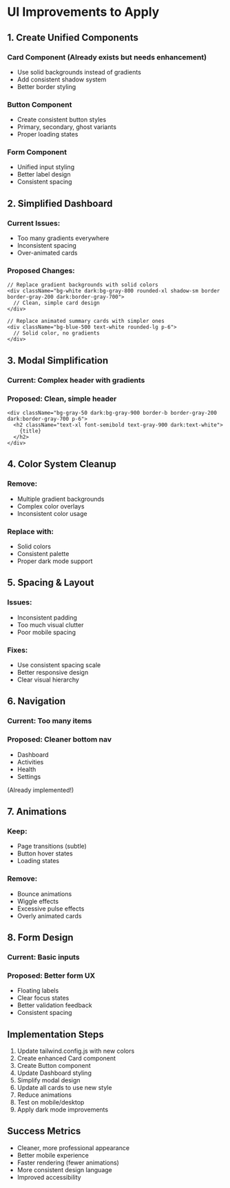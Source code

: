 # UI Improvements to Apply

## 1. Create Unified Components

### Card Component (Already exists but needs enhancement)
- Use solid backgrounds instead of gradients
- Add consistent shadow system
- Better border styling

### Button Component
- Create consistent button styles
- Primary, secondary, ghost variants
- Proper loading states

### Form Component
- Unified input styling
- Better label design
- Consistent spacing

## 2. Simplified Dashboard

### Current Issues:
- Too many gradients everywhere
- Inconsistent spacing
- Over-animated cards

### Proposed Changes:
```tsx
// Replace gradient backgrounds with solid colors
<div className="bg-white dark:bg-gray-800 rounded-xl shadow-sm border border-gray-200 dark:border-gray-700">
  // Clean, simple card design
</div>

// Replace animated summary cards with simpler ones
<div className="bg-blue-500 text-white rounded-lg p-6">
  // Solid color, no gradients
</div>
```

## 3. Modal Simplification

### Current: Complex header with gradients
### Proposed: Clean, simple header
```tsx
<div className="bg-gray-50 dark:bg-gray-900 border-b border-gray-200 dark:border-gray-700 p-6">
  <h2 className="text-xl font-semibold text-gray-900 dark:text-white">
    {title}
  </h2>
</div>
```

## 4. Color System Cleanup

### Remove:
- Multiple gradient backgrounds
- Complex color overlays
- Inconsistent color usage

### Replace with:
- Solid colors
- Consistent palette
- Proper dark mode support

## 5. Spacing & Layout

### Issues:
- Inconsistent padding
- Too much visual clutter
- Poor mobile spacing

### Fixes:
- Use consistent spacing scale
- Better responsive design
- Clear visual hierarchy

## 6. Navigation

### Current: Too many items
### Proposed: Cleaner bottom nav
- Dashboard
- Activities  
- Health
- Settings

(Already implemented!)

## 7. Animations

### Keep:
- Page transitions (subtle)
- Button hover states
- Loading states

### Remove:
- Bounce animations
- Wiggle effects
- Excessive pulse effects
- Overly animated cards

## 8. Form Design

### Current: Basic inputs
### Proposed: Better form UX
- Floating labels
- Clear focus states
- Better validation feedback
- Consistent spacing

## Implementation Steps

1. Update tailwind.config.js with new colors
2. Create enhanced Card component
3. Create Button component
4. Update Dashboard styling
5. Simplify modal design
6. Update all cards to use new style
7. Reduce animations
8. Test on mobile/desktop
9. Apply dark mode improvements

## Success Metrics

- Cleaner, more professional appearance
- Better mobile experience
- Faster rendering (fewer animations)
- More consistent design language
- Improved accessibility

